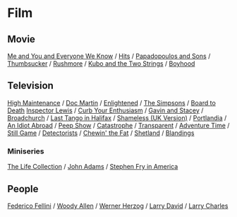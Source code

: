 # Film 

## Movie

[Me and You and Everyone We Know](https://en.wikipedia.org/wiki/Me_and_You_and_Everyone_We_Know) /
[Hits](<https://en.wikipedia.org/wiki/Hits_(film)>) /
[Papadopoulos and Sons](https://en.wikipedia.org/wiki/Papadopoulos_%26_Sons) /
[Thumbsucker](<https://en.wikipedia.org/wiki/Thumbsucker_(film)>) /
[Rushmore](<https://en.wikipedia.org/wiki/Rushmore_(film)>) /
[Kubo and the Two Strings](https://en.wikipedia.org/wiki/Kubo_and_the_Two_Strings) /
[Boyhood](https://en.wikipedia.org/wiki/Boyhood_(film)>)


## Television
[High Maintenance](https://en.wikipedia.org/wiki/High_Maintenance) /
[Doc Martin](https://en.wikipedia.org/wiki/Doc_Martin) /
[Enlightened](https://en.wikipedia.org/wiki/Enlightened_%28TV_series%29) /
[The Simpsons](https://en.wikipedia.org/wiki/The_Simpsons) /
[Board to Death](https://en.wikipedia.org/wiki/Bored_to_Death)
[Inspector Lewis](<https://en.wikipedia.org/wiki/Lewis_(TV_series)>) /
[Curb Your Enthusiasm](https://en.wikipedia.org/wiki/Curb_Your_Enthusiasm) /
[Gavin and Stacey](https://en.wikipedia.org/wiki/Gavin_%26_Stacey) /
[Broadchurch](https://en.wikipedia.org/wiki/Broadchurch) /
[Last Tango in Halifax](https://en.wikipedia.org/wiki/Last_Tango_in_Halifax) /
[Shameless (UK Version)](<https://en.wikipedia.org/wiki/Shameless_(UK_TV_series)>) /
[Portlandia](<https://en.wikipedia.org/wiki/Portlandia_(TV_series)>) /
[An Idiot Abroad](https://en.wikipedia.org/wiki/An_Idiot_Abroad) /
[Peep Show](<https://en.wikipedia.org/wiki/Peep_Show_(TV_series)>) /
[Catastrophe](<https://en.wikipedia.org/wiki/Catastrophe_(2015_TV_series)>) /
[Transparent](https://en.wikipedia.org/wiki/Transparent_%28TV_series%29) /
[Adventure Time](https://en.wikipedia.org/wiki/Adventure_Time) /
[Still Game](https://en.wikipedia.org/wiki/Still_Game) /
[Detectorists](https://en.wikipedia.org/wiki/Detectorists) /
[Chewin' the Fat](https://en.wikipedia.org/wiki/Chewin%27_the_Fat) /
[Shetland](https://en.wikipedia.org/wiki/Shetland_(TV_series)) /
[Blandings](https://en.wikipedia.org/wiki/Blandings_(TV_series))


### Miniseries
[The Life Collection](https://en.wikipedia.org/wiki/The_Life_Collection) /
[John Adams](<https://en.wikipedia.org/wiki/John_Adams_(miniseries)>) /
[Stephen Fry in America](https://en.wikipedia.org/wiki/Stephen_Fry_in_America)


## People
[Federico Fellini](https://en.wikipedia.org/wiki/Federico_Fellini) /
[Woody Allen](https://en.wikipedia.org/wiki/Woody_Allen) /
[Werner Herzog](https://en.wikipedia.org/wiki/Werner_Herzog) /
[Larry David](https://en.wikipedia.org/wiki/Larry_David) /
[Larry Charles](https://en.wikipedia.org/wiki/Larry_Charles)
